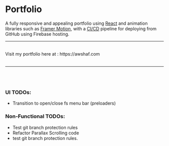 # Portfolio

A fully responsive and appealing portfolio using <u>React</u>  and animation libraries such as <u>Framer Motion</u>, with a <u>CI/CD</u> pipeline for deploying from GitHub using Firebase hosting.

<hr>
<br>
Visit my portfolio here at :  https://awshaf.com
<br>
<br>
<hr>




<br>
<br>

### UI TODOs:

-   Transition to open/close fs menu bar (preloaders)

### Non-Functional TODOs: 
-   Test git branch protection rules
-   Refactor Parallax Scrolling code
-   test git branch protection rules.



